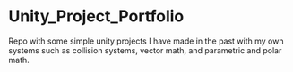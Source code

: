 # Unity_Project_Portfolio
Repo with some simple unity projects I have made in the past with my own systems such as collision systems, vector math, and parametric and polar math.
